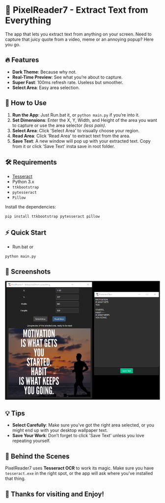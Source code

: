 
# 📸 PixelReader7 - Extract Text from Everything

The app that lets you extract text from anything on your screen. Need to capture that juicy quote from a video, meme or an annoying popup? Here you go.

## 🔥 Features
- **Dark Theme**: Because why not.
- **Real-Time Preview**: See what you’re about to capture.
- **Super Fast**: 100ms refresh rate. Useless but smoother.
- **Select Area**: Easy area selection.

## 🚀 How to Use
1. **Run the App**: Just Run.bat it, or `python main.py` if you’re into it.
2. **Set Dimensions**: Enter the X, Y, Width, and Height of the area you want to capture or use the area selector _(less pain)_.
3. **Select Area**: Click 'Select Area' to visually choose your region. 
4. **Read Area**: Click 'Read Area' to extract text from the area.
5. **Save Text**: A new window will pop up with your extracted text. Copy from it or click 'Save Text' insta save in root folder.

## 🛠 Requirements
- [Tesseract](https://github.com/UB-Mannheim/tesseract/wiki)
- Python 3.x
- `ttkbootstrap`
- `pytesseract`
- `Pillow`

Install the dependencies:
```sh
pip install ttkbootstrap pytesseract pillow
```

## ⚡ Quick Start
- Run.bat or
```sh
python main.py
```

## 📸 Screenshots
![Image](1717710720.png)

## 💡 Tips
- **Select Carefully**: Make sure you’ve got the right area selected, or you might end up with your desktop wallpaper text.
- **Save Your Work**: Don’t forget to click 'Save Text' unless you love repeating yourself.

## 🤖 Behind the Scenes
PixelReader7 uses **Tesseract OCR** to work its magic. Make sure you have `tesseract.exe` in the right spot, or the app will ask where you've installed that thing.

## 🎉 Thanks for visiting and Enjoy!
